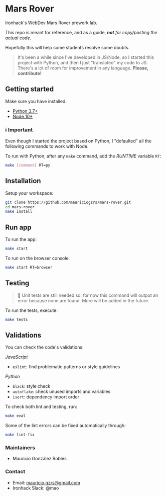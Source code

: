 # Mars Rover

Ironhack's WebDev Mars Rover prework lab.

This repo is meant for reference, and as a guide, ***not*** *for copy/pasting the actual code*.

Hopefully this will help some students resolve some doubts.

> It's been a while since I've developed in JS/Node, so I started this project with Python, and then I just "translated" my code to JS. There's a lot of room for improvement in any language. **Please, contribute!**

## Getting started

Make sure you have installed:
- [Python 3.7+](https://www.python.org/downloads/)
- [Node 10+](https://nodejs.org/en/download/)

### :information_source: Important

Even though I started the project based on Python, I "defaulted" all the following commands to work with Node.

To run with Python, after any `make` command, add the *RUNTIME* variable `RT`:
```sh
make [command] RT=py
```

## Installation

Setup your workspace:
```sh
git clone https://github.com/mauriciogzrs/mars-rover.git
cd mars-rover
make install
```

## Run app

To run the app:
```sh
make start
```

To run on the browser console:
```sh
make start RT=browser
```

## Testing

> :construction: Unit tests are still needed so, for now this command will output an error because none are found. More will be added in the future.

To run the tests, execute:
```sh
make tests
```

## Validations

You can check the code's validations:

*JavaScript*
- `eslint`: find problematic patterns or style guidelines

*Python*
- `black`: style check
- `autoflake`: check unused imports and variables
- `isort`: dependency import order

To check both lint and testing, run:
```sh
make eval
```

Some of the lint errors can be fixed automatically through:
```sh
make lint-fix
```

### Maintainers
- Mauricio González Robles

### Contact
- Email: mauricio.gzrs@gmail.com
- Ironhack Slack: @mao
